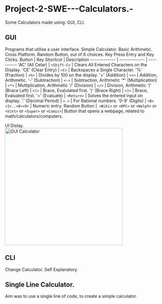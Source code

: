 # Project-2-SWE---Calculators.-
Some Calculators made using: GUI, CLI. 

## GUI 
Programs that utilise a user interface.
Simple Calculator.
Basic Arithmetic.
Cross Platform.
Random Button, out of 6 choices.
Key Press Entry and Key Clicks.
Button |	Key Shortcut |	Description
 ------------- | ------------- | ---------- 
'AC'  (All Celar) |	`<Shift-C>`	| Clears All Entered Characters on the Display.
'CE'  (Clear Entry) |	`<C>` |	Backspaces a Single Character.
'%'  (Fraction) |	`<%>`	| Divides by 100 on the display.
'+' (Addition)	| `<+>` |	Addition, Arithmetic.
'-' (Subtraction)	| `<->` |	Subtraction, Arithmetic
'*' (Multiplication) |	`<*>`	| Multiplication, Arithmetic
'/' (Division) |	`</>` |	Division, Arithmetic
'(' (Brace Left) |	`<(>`	| Brace, Evalutated first.
')' (Brace Right)	| `<)>` |	Brace, Evaluated first.
'=' (Evaluate) |	`<Return>` |	Solves the entered input on display.
'.' (Decimal Period)	| `<.>` |	For Rational numbers.
'0-9' (Digits) |	`<0><1>..<8><9>` |	Numeric entry.
Random Button	|` <Wiki>` or `<HPC>` or `<Walph>` or `<Vint>` or `<Super>` or `<Comic>`|	Button that opens a webpage, related to math/calculators/computers.

UI Dislay.  
<img width="387" alt="GUI Calculator" src="https://user-images.githubusercontent.com/124969526/219829677-16ac5c56-02ee-4c1d-ac3a-e2e042d49187.png">

## CLI 
Change Calculator. 
Self Explanatory. 
 
## Single Line Calculator. 
Aim was to use a single line of code, to create a simple calculator. 

